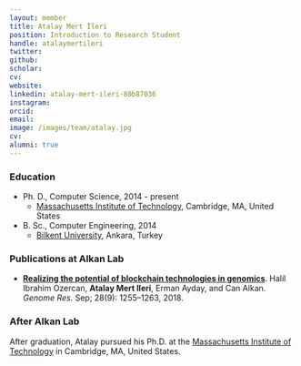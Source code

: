 ```yaml
---
layout: member
title: Atalay Mert İleri
position: Introduction to Research Student
handle: atalaymertileri
twitter:
github: 
scholar: 
cv: 
website: 
linkedin: atalay-mert-ileri-80b87036
instagram:
orcid: 
email: 
image: /images/team/atalay.jpg
cv: 
alumni: true
---
```


### Education

- Ph. D., Computer Science, 2014 - present
  - [Massachusetts Institute of Technology](https://www.csail.mit.edu/), Cambridge, MA, United States
- B. Sc., Computer Engineering, 2014
  - [Bilkent University](http://www.cs.bilkent.edu.tr/), Ankara, Turkey

### Publications at Alkan Lab

- [**Realizing the potential of blockchain technologies in genomics**](https://www.ncbi.nlm.nih.gov/pmc/articles/PMC6120626/). Halil Ibrahim Ozercan, **Atalay Mert Ileri**, Erman Ayday, and Can Alkan. *Genome Res.* Sep; 28(9): 1255–1263, 2018. 

### After Alkan Lab

After graduation, Atalay pursued his Ph.D. at the [Massachusetts Institute of Technology](https://www.csail.mit.edu/) in Cambridge, MA, United States.
